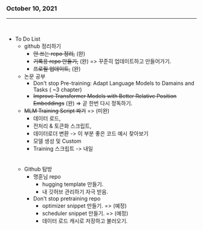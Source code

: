 ### October 10, 2021
---

</br>

- To Do List
  - github 정리하기  
    - ~~안 쓰는 repo 정리,~~   (완)
    - ~~기록용 repo 만들기,~~  (완)  =>  꾸준히 업데이트하고 만들어가기.
    - ~~프로필 업데이트,~~  (완)
  - 논문 공부
    - Don't stop  Pre-training: Adapt Language Models to Damains and Tasks ( ~3 chapter) 
    - ~~Improve Transformer Models with Better Relative Position Embeddings~~ (완)  =>  곧 한번 다시 정독하기.
  - ~~MLM Training Script 짜기~~  =>  (미완)
    - 데이터 로드,
    - 전처리 & 토큰화 스크립트,
    - 데이터로더 변환 -> 이 부분 좋은 코드 예시 찾아보기
    - 모델 생성 및 Custom
    - Training 스크립트 -> 내일   
  </br></br>
  + Github 탐방
    + 명훈님 repo
        + hugging template 만들기.
        + 내 깃허브 관리하기 자극 받음.
    + Don't stop pretraining repo
        + optimizer snippet 만들기.  =>  (예정)
        + scheduler snippet 만들기.  =>  (예정)
        + 데이터 로드 캐시로 저장하고 불러오기.